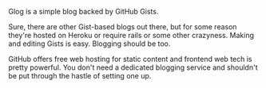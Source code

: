 Glog is a simple blog backed by GitHub Gists.

Sure, there are other Gist-based blogs out there, but for some reason they're hosted on Heroku or require rails or some other crazyness. Making and editing Gists is easy. Blogging should be too.

GitHub offers free web hosting for static content and frontend web tech is pretty powerful. You don't need a dedicated blogging service and shouldn't be put through the hastle of setting one up.
